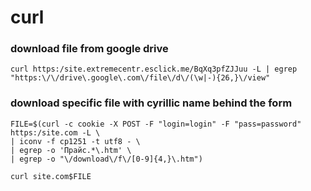 curl
========================
### download file from google drive
	curl https:/site.extremecentr.esclick.me/BqXq3pfZJJuu -L | egrep "https:\/\/drive\.google\.com\/file\/d\/(\w|-){26,}\/view"

### download specific file with cyrillic name behind the form

	FILE=$(curl -c cookie -X POST -F "login=login" -F "pass=password" https:/site.com -L \ 
	| iconv -f cp1251 -t utf8 - \
	| egrep -o 'Прайс.*\.htm' \
	| egrep -o "\/download\/f\/[0-9]{4,}\.htm")
	
	curl site.com$FILE